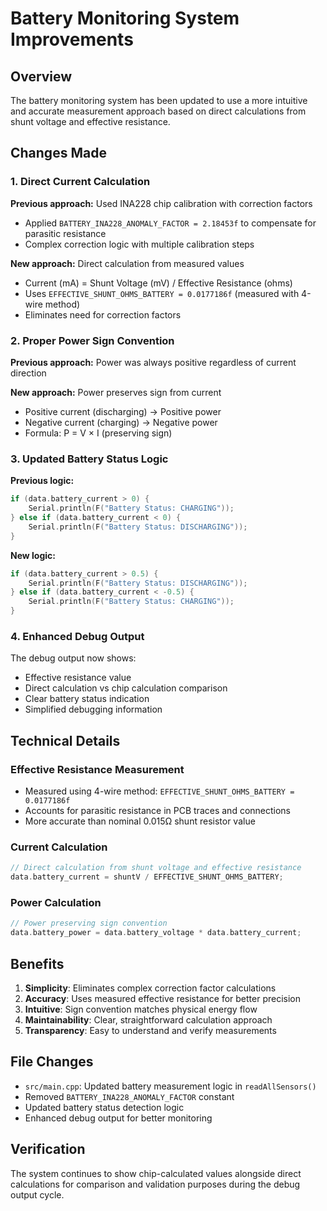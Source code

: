 # Battery Monitoring System Improvements

## Overview
The battery monitoring system has been updated to use a more intuitive and accurate measurement approach based on direct calculations from shunt voltage and effective resistance.

## Changes Made

### 1. Direct Current Calculation
**Previous approach:** Used INA228 chip calibration with correction factors
- Applied `BATTERY_INA228_ANOMALY_FACTOR = 2.18453f` to compensate for parasitic resistance
- Complex correction logic with multiple calibration steps

**New approach:** Direct calculation from measured values
- Current (mA) = Shunt Voltage (mV) / Effective Resistance (ohms)
- Uses `EFFECTIVE_SHUNT_OHMS_BATTERY = 0.0177186f` (measured with 4-wire method)
- Eliminates need for correction factors

### 2. Proper Power Sign Convention
**Previous approach:** Power was always positive regardless of current direction

**New approach:** Power preserves sign from current
- Positive current (discharging) → Positive power
- Negative current (charging) → Negative power
- Formula: P = V × I (preserving sign)

### 3. Updated Battery Status Logic
**Previous logic:**
```cpp
if (data.battery_current > 0) {
    Serial.println(F("Battery Status: CHARGING"));
} else if (data.battery_current < 0) {
    Serial.println(F("Battery Status: DISCHARGING"));
}
```

**New logic:**
```cpp
if (data.battery_current > 0.5) {
    Serial.println(F("Battery Status: DISCHARGING"));
} else if (data.battery_current < -0.5) {
    Serial.println(F("Battery Status: CHARGING"));
}
```

### 4. Enhanced Debug Output
The debug output now shows:
- Effective resistance value
- Direct calculation vs chip calculation comparison
- Clear battery status indication
- Simplified debugging information

## Technical Details

### Effective Resistance Measurement
- Measured using 4-wire method: `EFFECTIVE_SHUNT_OHMS_BATTERY = 0.0177186f`
- Accounts for parasitic resistance in PCB traces and connections
- More accurate than nominal 0.015Ω shunt resistor value

### Current Calculation
```cpp
// Direct calculation from shunt voltage and effective resistance
data.battery_current = shuntV / EFFECTIVE_SHUNT_OHMS_BATTERY;
```

### Power Calculation
```cpp
// Power preserving sign convention
data.battery_power = data.battery_voltage * data.battery_current;
```

## Benefits

1. **Simplicity**: Eliminates complex correction factor calculations
2. **Accuracy**: Uses measured effective resistance for better precision
3. **Intuitive**: Sign convention matches physical energy flow
4. **Maintainability**: Clear, straightforward calculation approach
5. **Transparency**: Easy to understand and verify measurements

## File Changes
- `src/main.cpp`: Updated battery measurement logic in `readAllSensors()`
- Removed `BATTERY_INA228_ANOMALY_FACTOR` constant
- Updated battery status detection logic
- Enhanced debug output for better monitoring

## Verification
The system continues to show chip-calculated values alongside direct calculations for comparison and validation purposes during the debug output cycle. 